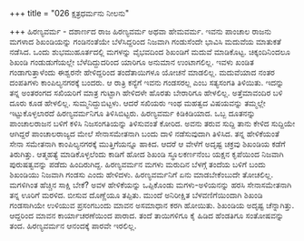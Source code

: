 +++
title = "026 ಕ್ಷತ್ರಧರ್ಮನು ನೀಲನು"

+++
ಹಿರಣ್ಯವರ್ಮ - ದಶಾರ್ಣದ ರಾಜ ಹಿರಣ್ಯವರ್ಮ ಅಥವಾ ಹೇಮವರ್ಮ. ಇವನು ಪಾಂಚಾಲ ರಾಜನು ಮಗಳಾದ ಶಿಖಂಡಿಯನ್ನು ಗಂಡಿನಂತೆಯೇ ಬೆಳೆಸಿದ್ದರಿಂದ ನಿಜವಾಗಿ ಗಂಡುಸೆಂದೇ ಭಾವಿಸಿ ಮದುವೆಯ ಮಾತುಕತೆ ನಡೆಸಿದ. ಒಂದು ಶುಭಮುಹೂರ್ತದಲ್ಲಿ ಮಗಳನ್ನು ವೈಭವದಿಂದ ಶಿಖಂಡಿಗೆ ಮದುವೆ ಮಾಡಿಕೊಟ್ಟ. ಚಿಕ್ಕಂದಿನಿಂದಲೂ ಶಿಖಂಡಿ ಗಂಡುಡುಗೆಯಲ್ಲೇ ಬೆಳೆದಿದ್ದುದರಿಂದ ಯಾರಿಗೂ ಅನುಮಾನ ಉಂಟಾಗಲಿಲ್ಲ. ಇವಳು ಖಂಡಿತ ಗಂಡಾಗುತ್ತಾಳೆಂದು ಈಶ್ವರನೇ ಹೇಳಿದ್ದರಿಂದ ತಂದೆತಾಯಿಗಳೂ ಯೋಚನೆ ಮಾಡಲಿಲ್ಲ. ಮದುವೆಯಾದ ನಂತರ ದಂಪತಿಗಳು ಕಾಂಪಿಲ್ಯನಗರಕ್ಕೆ ಬಂದರು. ಆ ರಾತ್ರಿ ಕನ್ಯೆಗೆ ಇವನು ಗಂಡಸರಲ್ಲ ಎಂಬ ಸತ್ಯಸಂಗತಿ ತಿಳಿಯಿತು. ಇದನ್ನು ತನ್ನ ಅಂತರಂಗದ ಸಖಿಯರಿಗೆ ಮಾತ್ರ ಗುಟ್ಟಾಗಿ ಹೇಳಿದಳೇ ಹೊರತು ಬೇರಾರಿಗೂ ಹೇಳಲಿಲ್ಲ. ಅತ್ತೆಮಾವಂದಿರ ಬಳಿ ದೂರು ಕೂಡ ಹೇಳಲಿಲ್ಲ. ಸುಮ್ಮನಿದ್ದುಬಿಟ್ಟಳು. ಆದರೆ ಸಖಿಯರು ಇಂಥ ಮಹತ್ವದ ವಿಷಯವನ್ನು ತಮ್ಮಲ್ಲೇ ಇಟ್ಟುಕೊಳ್ಳಲಾರದೆ ಹಿರಣ್ಯವರ್ಮನಿಗೂ ತಿಳಿಸಿಬಿಟ್ಟರು. ಹಿರಣ್ಯವರ್ಮ ಕಿಡಿಕಿಡಿಯಾದ. ಒಬ್ಬ ದೂತನನ್ನು ಪಾಂಚಾಲರಾಜನ ಬಳಿಗೆ ಕಳಿಸಿ ನಿಜಸಂಗತಿಯನ್ನು ತಿಳಿಸುವಂತೆ ಕೋರಿದ. ಅವನು ತರುವ ಸುದ್ದಿ ತಾನು ಕೇಳಿದ ಸುದ್ದಿಯೇ ಆಗಿದ್ದರೆ ಪಾಂಚಾಲರಾಜ್ಯದ ಮೇಲೆ ಸೇನಾಸಮೇತನಾಗಿ ಬಂದು ದಾಳಿ ನಡೆಸುವುದಾಗಿ ತಿಳಿಸಿದ. ತನ್ನ ಹೇಳಿಕೆಯಂತೆ ಸೇನಾ ಸಮೇತನಾಗಿ ಕಾಂಪಿಲ್ಯನಗರಕ್ಕೆ ಮುತ್ತಿಗೆಯನ್ನೂ ಹಾಕಿದ. ಆದರೆ ಆ ವೇಳೆಗೆ ಅದೃಷ್ಟ ಚಕ್ರವು ಶಿಖಂಡಿಯ ಕಡೆಗೆ ತಿರುಗಿತ್ತು. ಆತ್ಮಹತ್ಯೆ ಮಾಡಿಕೊಳ್ಳಲೆಂದು ಕಾಡಿಗೆ ಹೋದ ಶಿಖಂಡಿ ಸ್ಥೂಲಕರ್ಣನೆಂಬ ಯಕ್ಷನ ಕೃಪೆಯಿಂದ ನಿಜವಾಗಿ ಪುರುಷತ್ವವನ್ನು ಪಡೆದು ಹಿಂದಿರುಗಿದ್ದ. ಹಿರಣ್ಯವರ್ಮನ ಮಗಳು ಮರುದಿನ ಬೆಳಗ್ಗೆ ತಂದೆಯ ಬಳಿಗೆ ಬಂದು ಶಿಖಂಡಿಯು ನಿಜವಾಗಿ ಗಂಡಸು ಎಂದು ಹೇಳಿದಳು. ಹಿರಣ್ಯವರ್ಮನಿಗೆ ಏನು ಮಾಡಬೇಕೆಂಬುದೇ ತೋಚಲಿಲ್ಲ. ಮಗಳಿಗಿಂತ ಹೆಚ್ಚಿನ ಸಾಕ್ಷಿ ಬೇಕೆ? ಅವಳ ಹೇಳಿಕೆಯನ್ನು ಒಪ್ಪಿಕೊಂಡು ಮಗಳು-ಅಳಿಯನನ್ನು ಹರಸಿ ಸೇನಾಸಮೇತನಾಗಿ ತನ್ನ ಊರಿಗೆ ಮರಳಿದ. ಬೀಸುವ ದೊಣ್ಣೆಯೂ ತಪ್ಪಿತು. ಮುಂದೆ ಅನಿರೀಕ್ಷಿತ ಬೆಳವಣಿಗೆಯಿಂದಾಗಿ ಶಿಖಂಡಿ ಗಂಡಸಾಗಿಯೇ ಉಳಿಯುವ ಪ್ರಸಂಗಬಂದು ಮಾವನ ಅಸಮಾಧಾನ ಕರಗಿ ಹೋಯಿತು. ಶಿಖಂಡಿಯ ಅದೃಷ್ಟ ಚೆನ್ನಾಗಿತ್ತು. ಆದ್ದರಿಂದ ಮಾವನ ಕಾರ್ಯಾಚರಣೆಯಿಂದ ಪಾರಾದ. ತಂದೆ ತಾಯಿಗಳಿಗೂ ಕೈ ಹಿಡಿದ ಹೆಂಡತಿಗೂ ಸಂತೋಷವನ್ನು ತಂದ. ಹಿರಣ್ಯವರ್ಮನ ಆನಂದಕ್ಕೆ ಪಾರವೇ ಇರಲಿಲ್ಲ.
